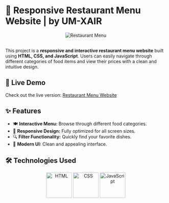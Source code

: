 # 🧬 Responsive Restaurant Menu Website | by UM-XAIR
<div align="center">
  <img src="https://github.com/um-xair/html-css-js-restaurant-menu-website/blob/main/img/main.jpg" alt="Restaurant Menu" />
</div>  

<br />

This project is a **responsive and interactive restaurant menu website** built using **HTML, CSS, and JavaScript**. Users can easily navigate through different categories of food items and view their prices with a clean and intuitive design.

## 📌 Live Demo  
Check out the live version: [Restaurant Menu Website](https://your-demo-link.netlify.app)  

## ✨ Features  
- 🍽️ **Interactive Menu:** Browse through different food categories.  
- 📱 **Responsive Design:** Fully optimized for all screen sizes.  
- 🔍 **Filter Functionality:** Quickly find your favorite dishes.  
- 🎨 **Modern UI:** Clean and appealing interface.  

## 🛠️ Technologies Used  
<p align="center">
  <img src="https://cdn.jsdelivr.net/gh/devicons/devicon/icons/html5/html5-original.svg" alt="HTML" width="80"/>
  <img src="https://cdn.jsdelivr.net/gh/devicons/devicon/icons/css3/css3-original.svg" alt="CSS" width="80"/>
  <img src="https://cdn.jsdelivr.net/gh/devicons/devicon/icons/javascript/javascript-original.svg" alt="JavaScript" width="80"/>
</p>
